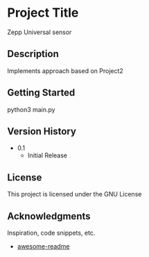 # Project Title

Zepp Universal sensor

## Description

Implements approach based on Project2

## Getting Started

python3 main.py

## Version History

* 0.1
    * Initial Release

## License

This project is licensed under the GNU License

## Acknowledgments

Inspiration, code snippets, etc.
* [awesome-readme](https://github.com/matiassingers/awesome-readme)

